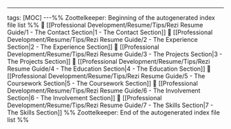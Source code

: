 ---
tags: [MOC]
---%% Zoottelkeeper: Beginning of the autogenerated index file list  %%
📄 [[Professional Development/Resume/Tips/Rezi Resume Guide/1 - The Contact Section|1 - The Contact Section]]
📄 [[Professional Development/Resume/Tips/Rezi Resume Guide/2 - The Experience Section|2 - The Experience Section]]
📄 [[Professional Development/Resume/Tips/Rezi Resume Guide/3 - The Projects Section|3 - The Projects Section]]
📄 [[Professional Development/Resume/Tips/Rezi Resume Guide/4 - The Education Section|4 - The Education Section]]
📄 [[Professional Development/Resume/Tips/Rezi Resume Guide/5 - The Coursework Section|5 - The Coursework Section]]
📄 [[Professional Development/Resume/Tips/Rezi Resume Guide/6 - The Involvement Section|6 - The Involvement Section]]
📄 [[Professional Development/Resume/Tips/Rezi Resume Guide/7 - The Skills Section|7 - The Skills Section]]
%% Zoottelkeeper: End of the autogenerated index file list  %%
